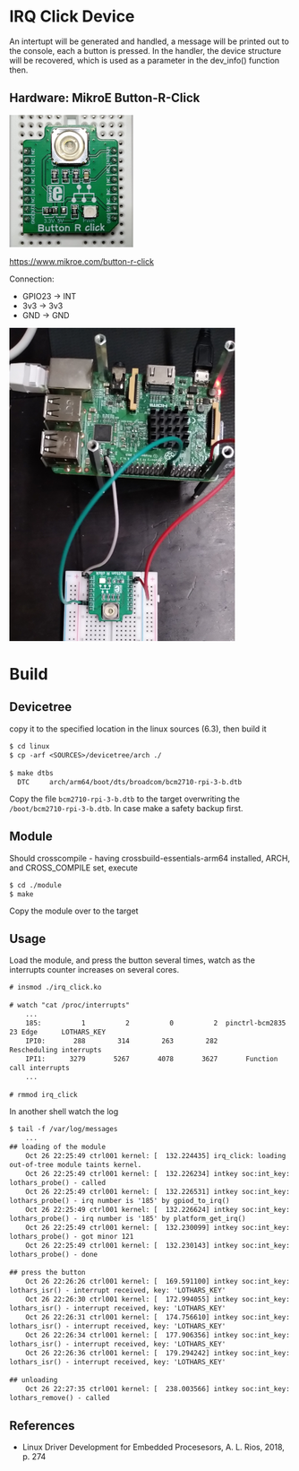 # IRQ Click Device

  An intertupt will be generated and handled, a message will be
  printed out to the console, each a button is pressed. In the
  handler, the device structure will be recovered, which is used as a
  parameter in the dev_info() function then.

## Hardware: MikroE Button-R-Click

![button-r-click](pics/mikroe-button-r-click.png)

https://www.mikroe.com/button-r-click

Connection:  
- GPIO23 -> INT
- 3v3 -> 3v3
- GND -> GND

![setup](pics/setup-interrupt-button.png)


# Build

## Devicetree

copy it to the specified location in the linux sources (6.3), then build it  
```
$ cd linux
$ cp -arf <SOURCES>/devicetree/arch ./

$ make dtbs
  DTC     arch/arm64/boot/dts/broadcom/bcm2710-rpi-3-b.dtb
```
Copy the file `bcm2710-rpi-3-b.dtb` to the target overwriting the `/boot/bcm2710-rpi-3-b.dtb`. In case make a safety backup first.  

## Module

Should crosscompile - having crossbuild-essentials-arm64 installed, ARCH, and CROSS_COMPILE set, execute  
```
$ cd ./module
$ make
```
Copy the module over to the target  

## Usage

Load the module, and press the button several times, watch as the interrupts counter increases on several cores.
```
# insmod ./irq_click.ko

# watch "cat /proc/interrupts"
    ...
    185:          1          2          0          2  pinctrl-bcm2835  23 Edge      LOTHARS_KEY
    IPI0:       288        314        263        282       Rescheduling interrupts
    IPI1:      3279       5267       4078       3627       Function call interrupts
    ...

# rmmod irq_click
```

In another shell watch the log
```
$ tail -f /var/log/messages
    ...
## loading of the module
    Oct 26 22:25:49 ctrl001 kernel: [  132.224435] irq_click: loading out-of-tree module taints kernel.
    Oct 26 22:25:49 ctrl001 kernel: [  132.226234] intkey soc:int_key: lothars_probe() - called
    Oct 26 22:25:49 ctrl001 kernel: [  132.226531] intkey soc:int_key: lothars_probe() - irq number is '185' by gpiod_to_irq()
    Oct 26 22:25:49 ctrl001 kernel: [  132.226624] intkey soc:int_key: lothars_probe() - irq number is '185' by platform_get_irq()
    Oct 26 22:25:49 ctrl001 kernel: [  132.230099] intkey soc:int_key: lothars_probe() - got minor 121
    Oct 26 22:25:49 ctrl001 kernel: [  132.230143] intkey soc:int_key: lothars_probe() - done

## press the button
    Oct 26 22:26:26 ctrl001 kernel: [  169.591100] intkey soc:int_key: lothars_isr() - interrupt received, key: 'LOTHARS_KEY'
    Oct 26 22:26:30 ctrl001 kernel: [  172.994055] intkey soc:int_key: lothars_isr() - interrupt received, key: 'LOTHARS_KEY'
    Oct 26 22:26:31 ctrl001 kernel: [  174.756610] intkey soc:int_key: lothars_isr() - interrupt received, key: 'LOTHARS_KEY'
    Oct 26 22:26:34 ctrl001 kernel: [  177.906356] intkey soc:int_key: lothars_isr() - interrupt received, key: 'LOTHARS_KEY'
    Oct 26 22:26:36 ctrl001 kernel: [  179.294242] intkey soc:int_key: lothars_isr() - interrupt received, key: 'LOTHARS_KEY'

## unloading
    Oct 26 22:27:35 ctrl001 kernel: [  238.003566] intkey soc:int_key: lothars_remove() - called
```

## References
* Linux Driver Development for Embedded Procesesors, A. L. Rios, 2018, p. 274  

